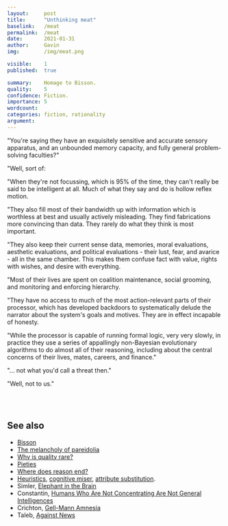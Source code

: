 ```yaml
---
layout:     post
title:      "Unthinking meat"
baselink:   /meat
permalink:  /meat
date:       2021-01-31
author:     Gavin   
img:        /img/meat.png

visible:    1
published:  true

summary:    Homage to Bisson.
quality:    5
confidence: Fiction.
importance: 5
wordcount:      
categories: fiction, rationality
argument:	
---
```



"You're saying they have an exquisitely sensitive and accurate sensory apparatus, and an unbounded memory capacity, and fully general problem-solving faculties?"

"Well, sort of:

"When they're not focussing, which is 95% of the time, they can't really be said to be intelligent at all. Much of what they say and do is hollow reflex motion.

"They also fill most of their bandwidth up with information which is worthless at best and usually actively misleading. They find fabrications more convincing than data. They rarely do what they think is most important.

"They also keep their current sense data, memories, moral evaluations, aesthetic evaluations, and political evaluations - their lust, fear, and avarice - all in the same chamber. This makes them confuse fact with value, rights with wishes, and desire with everything.

"Most of their lives are spent on coalition maintenance, social grooming, and monitoring and enforcing hierarchy.

"They have no access to much of the most action-relevant parts of their processor, which has developed backdoors to systematically delude the narrator about the system's goals and motives. They are in effect incapable of honesty.

"While the processor is capable of running formal logic, very very slowly, in practice they use a series of appallingly non-Bayesian evolutionary algorithms to do almost all of their reasoning, including about the central concerns of their lives, mates, careers, and finance."

"... not what you'd call a threat then."

"Well, not to us."



<br><br>

## See also

* <a href="https://www.mit.edu/people/dpolicar/writing/prose/text/thinkingMeat.html">Bisson</a>
* [The melancholy of pareidolia](https://www.gleech.org/psych#melancholy)
* [Why is quality rare?](https://www.gleech.org/quality)
* [Pieties](https://www.gleech.org/piety)
* [Where does reason end?](https://www.gleech.org/demarcation)
* [Heuristics](https://en.wikipedia.org/wiki/Heuristics_in_judgment_and_decision-making), [cognitive miser](https://en.wikipedia.org/wiki/Cognitive_miser), [attribute substitution](https://en.wikipedia.org/wiki/Attribute_substitution).
* Simler, [Elephant in the Brain](https://www.elephantinthebrain.com/outline.html)
* Constantin, [Humans Who Are Not Concentrating Are Not General Intelligences](https://srconstantin.wordpress.com/2019/02/25/humans-who-are-not-concentrating-are-not-general-intelligences/)
* Crichton, [Gell-Mann Amnesia](https://web.archive.org/web/20190808123852/http://larvatus.com/michael-crichton-why-speculate/)
* Taleb, [Against News](https://medium.com/incerto/the-facts-are-true-the-news-is-fake-5bf98104cea2)

<br><br>